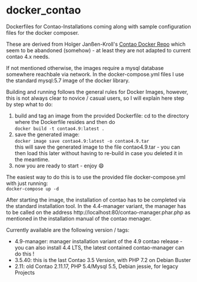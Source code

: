 # docker_contao
Dockerfiles for Contao-Installations coming along with sample configuration files for the docker composer.

These are derived from Holger Janßen-Kroll's [Contao Docker Repo](https://github.com/hojak/docker_contao) which seem to be abandoned (somehow) - at least they are not adapted to current contao 4.x needs.

If not mentioned otherwise, the images require a mysql database somewhere reachbale via network. In the docker-compose.yml files I use the standard mysql:5.7 image of the docker library.

Building and running follows the general rules for Docker Images, however, this is not always clear to novice / casual users, so I will explain here step by step what to do:

1. build and tag an image from the provided Dockerfile:
cd to the directory where the Dockerfile resides and then do  
`docker build -t contao4.9:latest .`
2. save the generated image:  
`docker image save contao4.9:latest -o contao4.9.tar`  
this will save the generated image to the file contao4.9.tar - you can then load this later without having to re-build in case you deleted it in the meantime.
3. now you are ready to start - enjoy :smile:

The easiest way to do this is to use the provided file docker-compose.yml with just running:  
`docker-compose up -d`

After starting the image, the installation of contao has to be completed via the standard installation tool. In the 4.4-manager variant, the manager has to be called on the address http://localhost:80/contao-manager.phar.php as mentioned in the installation manual of the contao menager.

Currently available are the following version / tags:

- 4.9-manager: manager installation variant of the 4.9 contao release - you can also install 4.4 LTS, the latest contained contao-manager can do this !  
- 3.5.40: this is the last Contao 3.5 Version, with PHP 7.2 on Debian Buster  
- 2.11: old Contao 2.11.17, PHP 5.4/Mysql 5.5, Debian jessie, for legacy Projects
